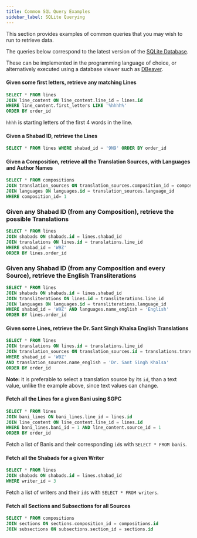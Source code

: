 ```yaml
---
title: Common SQL Query Examples
sidebar_label: SQLite Querying
---
```


This section provides examples of common queries that you may wish to run to retrieve data.

The queries below correspond to the latest version of the [SQLite Database](https://github.com/shabados/database/releases/latest).

These can be implemented in the programming language of choice, or alternatively executed using a database viewer such as [DBeaver](https://dbeaver.io/).

#### Given some first letters, retrieve any matching Lines

```sql
SELECT * FROM lines
JOIN line_content ON line_content.line_id = lines.id
WHERE line_content.first_letters LIKE '%hhhh%'
ORDER BY order_id
```

`hhhh` is starting letters of the first 4 words in the line.

#### Given a Shabad ID, retrieve the Lines

```sql
SELECT * FROM lines WHERE shabad_id = '9N9' ORDER BY order_id
```

#### Given a Composition, retrieve all the Translation Sources, with Languages and Author Names

```sql
SELECT * FROM compositions
JOIN translation_sources ON translation_sources.composition_id = compositions.id
JOIN languages ON languages.id = translation_sources.language_id
WHERE composition_id= 1
```

### Given any Shabad ID (from any Composition), retrieve the possible Translations

```sql
SELECT * FROM lines
JOIN shabads ON shabads.id = lines.shabad_id
JOIN translations ON lines.id = translations.line_id
WHERE shabad_id = 'W9Z'
ORDER BY lines.order_id
```

### Given any Shabad ID (from any Composition and every Source), retrieve the English Transliterations

```sql
SELECT * FROM lines
JOIN shabads ON shabads.id = lines.shabad_id
JOIN transliterations ON lines.id = transliterations.line_id
JOIN languages ON languages.id = transliterations.language_id
WHERE shabad_id = 'W9Z' AND languages.name_english = 'English'
ORDER BY lines.order_id
```

#### Given some Lines, retrieve the Dr. Sant Singh Khalsa English Translations

```sql
SELECT * FROM lines
JOIN translations ON lines.id = translations.line_id
JOIN translation_sources ON translation_sources.id = translations.translation_source_id
WHERE shabad_id = 'W9Z'
AND translation_sources.name_english = 'Dr. Sant Singh Khalsa'
ORDER BY order_id
```

**Note:** it is preferable to select a translation source by its `id`, than a text value, unlike the example above, since text values can change.

#### Fetch all the Lines for a given Bani using SGPC

```sql
SELECT * FROM lines
JOIN bani_lines ON bani_lines.line_id = lines.id
JOIN line_content ON line_content.line_id = lines.id
WHERE bani_lines.bani_id = 1 AND line_content.source_id = 1
ORDER BY order_id
```

Fetch a list of Banis and their corresponding `id`s with `SELECT * FROM banis`.

#### Fetch all the Shabads for a given Writer

```sql
SELECT * FROM lines
JOIN shabads ON shabads.id = lines.shabad_id
WHERE writer_id = 3
```

Fetch a list of writers and their `id`s with `SELECT * FROM writers`.

#### Fetch all Sections and Subsections for all Sources

```sql
SELECT * FROM compositions
JOIN sections ON sections.composition_id = compositions.id
JOIN subsections ON subsections.section_id = sections.id
```

